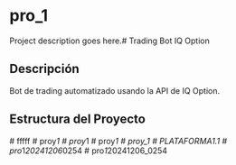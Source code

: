 # pro_1

Project description goes here.# Trading Bot IQ Option

## Descripción
Bot de trading automatizado usando la API de IQ Option.

## Estructura del Proyecto
#   f f f f f  
 #   p r o y _ 1  
 #   p r o y _ 1  
 #   p r o y _ 1  
 # proy_1
#   P L A T A F O R M A 1 . 1  
 #   p r o _ 1 _ 2 0 2 4 1 2 0 6 _ 0 2 5 4  
 #   p r o _ 1 _ 2 0 2 4 1 2 0 6 _ 0 2 5 4  
 